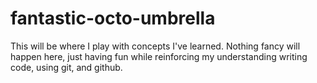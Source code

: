 # fantastic-octo-umbrella
This will be where I play with concepts I've learned.
Nothing fancy will happen here, just having fun while reinforcing my understanding writing code, using git, and github.